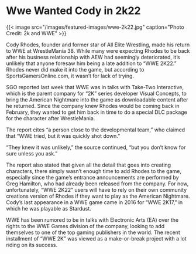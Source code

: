 # Wwe Wanted Cody in 2k22


{{< image src="/images/featured-images/wwe-2k22.jpg" caption="Photo Credit: 2k and WWE" >}}

Cody Rhodes, founder and former star of All Elite Wrestling, made his return to WWE at WrestleMania 38. While many were expecting Rhodes to be back after his business relationship with AEW had seemingly deteriorated, it’s unlikely that anyone foresaw him being a late addition to “WWE 2K22.” Rhodes never did make it into the game, but according to SportsGamersOnline.com, it wasn’t for lack of trying.

SGO reported last week that WWE was in talks with Take-Two Interactive, which is the parent company for “2K” series developer Visual Concepts, to bring the American Nightmare into the game as downloadable content after he returned. Since the company knew Rhodes would be coming back in February, they wanted to get him back in time to do a special DLC package for the character after WrestleMania.

The report cites “a person close to the developmental team,” who claimed that “WWE tried, but it was quickly shot down.”

“They knew it was unlikely,” the source continued, “but you don’t know for sure unless you ask.”

The report also stated that given all the detail that goes into creating characters, there simply wasn’t enough time to add Rhodes to the game, especially since the game’s entrance announcements are performed by Greg Hamilton, who had already been released from the company. For now, unfortunately, “WWE 2K22” users will have to rely on their own community creations version of Rhodes if they want to play as the American Nightmare. Cody’s last appearance in a WWE game came in 2016 for “WWE 2K17,” in which he was playable as Stardust.

WWE has been rumored to be in talks with Electronic Arts (EA) over the rights to the WWE Games division of the company, looking to add themselves to one of the top gaming publishers in the world. The recent installment of “WWE 2K” was viewed as a make-or-break project with a lot riding on its success.

